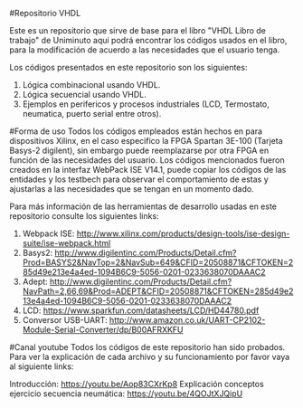 #Repositorio VHDL

Este es un repositorio que sirve de base para el libro "VHDL Libro de trabajo" de Uniminuto aqui podrá encontrar los códigos usados 
en el libro, para la modificación de acuerdo a las necesidades que el usuario tenga.

Los códigos presentados en este repositorio son los siguientes:

1. Lógica combinacional usando VHDL.
2. Lógica secuencial usando VHDL.
3. Ejemplos en perifericos y procesos industriales (LCD, Termostato, neumatica, puerto serial entre otros).

#Forma de uso
Todos los códigos empleados están hechos en para dispositivos Xilinx, en el caso especifico la FPGA Spartan 3E-100 (Tarjeta Basys-2 digilent), sin embargo puede
reemplazarse por otra FPGA en función de las necesidades del usuario. Los códigos mencionados fueron creados en la interfaz WebPack ISE
V14.1, puede copiar los códigos de las entidades y los testbech para observar el comportamiento de estas y ajustarlas a las necesidades
que se tengan en un momento dado. 

Para más información de las herramientas de desarrollo usadas en este repositorio consulte los siguientes links:

1. Webpack ISE: http://www.xilinx.com/products/design-tools/ise-design-suite/ise-webpack.html
2. Basys2: http://www.digilentinc.com/Products/Detail.cfm?Prod=BASYS2&NavTop=2&NavSub=649&CFID=20508871&CFTOKEN=285d49e213e4a4ed-1094B6C9-5056-0201-0233638070DAAAC2
3. Adept: http://www.digilentinc.com/Products/Detail.cfm?NavPath=2,66,69&Prod=ADEPT&CFID=20508871&CFTOKEN=285d49e213e4a4ed-1094B6C9-5056-0201-0233638070DAAAC2 
4. LCD: https://www.sparkfun.com/datasheets/LCD/HD44780.pdf
6. Conversor USB-UART: http://www.amazon.co.uk/UART-CP2102-Module-Serial-Converter/dp/B00AFRXKFU


#Canal youtube
Todos los códigos de este repositorio han sido probados. Para ver la explicación de cada archivo y su funcionamiento por favor vaya al siguiente links: 

Introducción: https://youtu.be/Aop83CXrKp8
Explicación conceptos ejercicio secuencia neumática: https://youtu.be/4QOJtXJQipU

